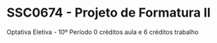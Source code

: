# SSC0674 - Projeto de Formatura II
Optativa Eletiva - 10º Período
0 créditos aula e 6 créditos trabalho
